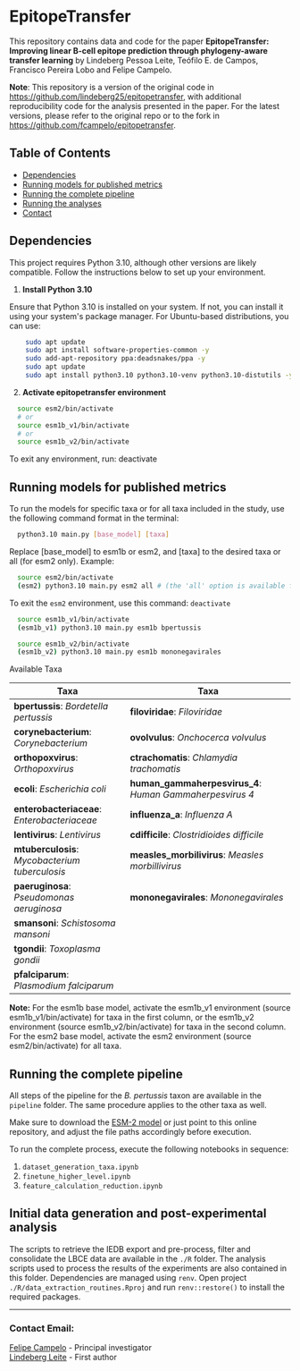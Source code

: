 # EpitopeTransfer

This repository contains data and code for the paper **EpitopeTransfer:
Improving linear B-cell epitope prediction through phylogeny-aware
transfer learning** by Lindeberg Pessoa Leite, Teófilo E. de Campos,
Francisco Pereira Lobo and Felipe Campelo.

**Note**: This repository is a version of the original code in <https://github.com/lindeberg25/epitopetransfer>, with additional reproducibility code for the analysis presented in the paper. For the latest versions, please refer to the original repo or to the fork in <https://github.com/fcampelo/epitopetransfer>.

## Table of Contents

-   [Dependencies](#Dependencies)
-   [Running models for published metrics](#Running-models-for-published-metrics)
-   [Running the complete pipeline](#Running-the-complete-pipeline)
-   [Running the analyses](#Running-the-analyses)
-   [Contact](#contact)

## Dependencies 

This project requires Python 3.10, although other versions are likely
compatible. Follow the instructions below to set up your environment.

1.  **Install Python 3.10**

Ensure that Python 3.10 is installed on your system. If not, you can install it using your system's package manager. For Ubuntu-based distributions, you can use:

``` bash
    sudo apt update
    sudo apt install software-properties-common -y
    sudo add-apt-repository ppa:deadsnakes/ppa -y
    sudo apt update
    sudo apt install python3.10 python3.10-venv python3.10-distutils -y
```

2.  **Activate epitopetransfer environment**

``` bash
  source esm2/bin/activate
  # or
  source esm1b_v1/bin/activate
  # or
  source esm1b_v2/bin/activate
```
To exit any environment, run: deactivate

## Running models for published metrics

To run the models for specific taxa or for all taxa included in the
study, use the following command format in the terminal:

``` bash
  python3.10 main.py [base_model] [taxa]
```

Replace [base_model] to esm1b or esm2, and [taxa] to the desired taxa or all (for esm2 only). Example:

``` bash
  source esm2/bin/activate
  (esm2) python3.10 main.py esm2 all # (the 'all' option is available for esm2 base model only)
```
To exit the `esm2` environment, use this command: `deactivate`

``` bash
  source esm1b_v1/bin/activate
  (esm1b_v1) python3.10 main.py esm1b bpertussis
```

``` bash
  source esm1b_v2/bin/activate
  (esm1b_v2) python3.10 main.py esm1b mononegavirales
```

Available Taxa

| **Taxa**                                        | **Taxa**                                                 |
|-----------------------------------|-------------------------------------|
| **bpertussis**: *Bordetella pertussis*          | **filoviridae**: *Filoviridae*                           |
| **corynebacterium**: *Corynebacterium*          | **ovolvulus**: *Onchocerca volvulus*                     |
| **orthopoxvirus**: *Orthopoxvirus*              | **ctrachomatis**: *Chlamydia trachomatis*                |
| **ecoli**: *Escherichia coli*                   | **human_gammaherpesvirus_4**: *Human Gammaherpesvirus 4* |
| **enterobacteriaceae**: *Enterobacteriaceae*    | **influenza_a**: *Influenza A*                           |
| **lentivirus**: *Lentivirus*                    | **cdifficile**: *Clostridioides difficile*               |
| **mtuberculosis**: *Mycobacterium tuberculosis* | **measles_morbilivirus**: *Measles morbillivirus*        |
| **paeruginosa**: *Pseudomonas aeruginosa*       | **mononegavirales**: *Mononegavirales*                   |
| **smansoni**: *Schistosoma mansoni*             |                                                          |
| **tgondii**: *Toxoplasma gondii*                |                                                          |
| **pfalciparum**: *Plasmodium falciparum*        |                                                          |


**Note:**  For the esm1b base model, activate the esm1b_v1 environment (source esm1b_v1/bin/activate) for taxa in the first column, or the esm1b_v2 environment (source esm1b_v2/bin/activate) for taxa in the second column. For the esm2 base model, activate the esm2 environment (source esm2/bin/activate) for all taxa. 


## Running the complete pipeline

All steps of the pipeline for the *B. pertussis* taxon are available in the `pipeline` folder. The same procedure applies to the other taxa as well.

Make sure to download the [ESM-2 model](https://huggingface.co/facebook/esm2_t33_650M_UR50D) or just point to this online repository, and adjust the file paths accordingly before execution.

To run the complete process, execute the following notebooks in sequence:

1. `dataset_generation_taxa.ipynb`  
2. `finetune_higher_level.ipynb`  
3. `feature_calculation_reduction.ipynb`


## Initial data generation and post-experimental analysis
The scripts to retrieve the IEDB export and pre-process, filter and consolidate
the LBCE data are available in the `./R` folder. The analysis scripts used to 
process the results of the experiments are also contained in this folder. 
Dependencies are managed using `renv`. Open project `./R/data_extraction_routines.Rproj` and run 
`renv::restore()` to install the required packages.

*****
### Contact Email:  
[Felipe Campelo](mailto:f.campelo@bristol.ac.uk) - Principal investigator  
[Lindeberg Leite](mailto:lindpessoa@gmail.com) - First author
